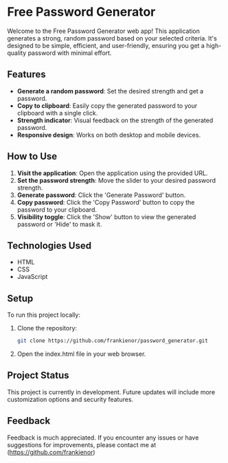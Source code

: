 # Free Password Generator

Welcome to the Free Password Generator web app! This application generates a strong, random password based on your selected criteria. It's designed to be simple, efficient, and user-friendly, ensuring you get a high-quality password with minimal effort.

## Features

- **Generate a random password**: Set the desired strength and get a password.
- **Copy to clipboard**: Easily copy the generated password to your clipboard with a single click.
- **Strength indicator**: Visual feedback on the strength of the generated password.
- **Responsive design**: Works on both desktop and mobile devices.

## How to Use

1. **Visit the application**: Open the application using the provided URL.
2. **Set the password strength**: Move the slider to your desired password strength.
3. **Generate password**: Click the 'Generate Password' button.
4. **Copy password**: Click the 'Copy Password' button to copy the password to your clipboard.
5. **Visibility toggle**: Click the 'Show' button to view the generated password or 'Hide' to mask it.

## Technologies Used

- HTML
- CSS
- JavaScript

## Setup

To run this project locally:

1. Clone the repository:
   ```bash
   git clone https://github.com/frankienor/password_generator.git
   
2. Open the index.html file in your web browser.   


## Project Status

This project is currently in development. Future updates will include more customization options and security features.

## Feedback

Feedback is much appreciated. If you encounter any issues or have suggestions for improvements, please contact me at (https://github.com/frankienor)
